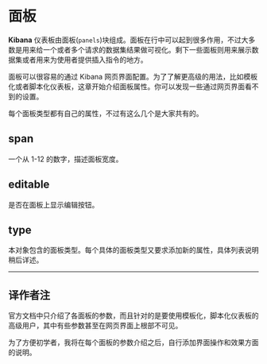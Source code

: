 # 面板

**Kibana** 仪表板由面板(`panels`)块组成。面板在行中可以起到很多作用，不过大多数是用来给一个或者多个请求的数据集结果做可视化。剩下一些面板则用来展示数据集或者用来为使用者提供插入指令的地方。

面板可以很容易的通过 Kibana 网页界面配置。为了了解更高级的用法，比如模板化或者脚本化仪表板，这章开始介绍面板属性。你可以发现一些通过网页界面看不到的设置。

每个面板类型都有自己的属性，不过有这么几个是大家共有的。

## span

一个从 1-12 的数字，描述面板宽度。

## editable

是否在面板上显示编辑按钮。

## type

本对象包含的面板类型。每个具体的面板类型又要求添加新的属性，具体列表说明稍后详述。

-----------------------

## 译作者注

官方文档中只介绍了各面板的参数，而且针对的是要使用模板化，脚本化仪表板的高级用户，其中有些参数甚至在网页界面上根部不可见。

为了方便初学者，我将在每个面板的参数介绍之后，自行添加界面操作和效果方面的说明。
